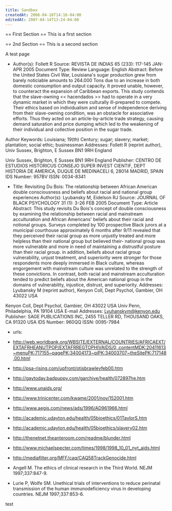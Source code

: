 ```yaml
---
title: Sandbox
createdAt: 2006-04-16T14:16-04:00
editedAt: 2007-04-14T13:24-04:00
---
```


== First Section ==
This is a first section

== 2nd Section ==
This is a second section


A test page

* Author(s): Follett R 
Source: REVISTA DE INDIAS 65 (233): 117-145 JAN-APR 2005 
Document Type: Review 
Language: English 
Abstract: Before the United States Civil War, Louisiana's sugar production grew from barely noticiable amounts to 264.000 Tons due to an increase in both domestic consumption and output capacity. It proved unable, however, to counteract the expansion of Caribbean exports. This study contends that the slave-owning << hacendados >> had to operate in a very dynamic market in which they were culturally ill-prepared to compete. Their ethics based on individualism and sense of independence deriving from their slave-owning condition, was an obstacle for associative efforts. Thus they acted on an article-by-article trade strategy, causing demand saturation and price dumping which led to the weakening of their individual and collective position in the sugar trade. 

Author Keywords: Louisiana; 19(th) Century; sugar; slavery; market; plantation; social ethic; businessman 
Addresses: Follett R (reprint author), Univ Sussex, Brighton, E Sussex BN1 9RH England

Univ Sussex, Brighton, E Sussex BN1 9RH England 
Publisher: CENTRO DE ESTUDIOS HISTORICUS CONSEJO SUPER INVEST CIENTIF, DEPT HISTORIA DE AMERICA, DUQUE DE MEDINACELI 6, 28014 MADRID, SPAIN 
IDS Number: 957BV 
ISSN: 0034-8341

* Title: Revisiting Du Bois: The relationship between African American double consciousness and beliefs about racial and national group experiences 
Author(s): Lyubansky M, Eidelson RJ 
Source: JOURNAL OF BLACK PSYCHOLOGY 31 (1): 3-26 FEB 2005 
Document Type: Article 
Abstract: This study revisits Du Bois's concept of double consciousness by examining the relationship between racial and mainstream acculturation and African Americans' beliefs about their racial and notional groups. Surveys completed by 100 prospective Black jurors at a municipal courthouse approximately 6 months after 9/11 revealed that they perceived their racial group as more unjustly treated and more helpless than their national group but believed their- national group was more vulnerable and more in need of maintaining a distrustful posture than their racial group. in addition, beliefs about racial group vulnerability, unjust treatment, and superiority were stronger for those respondents more deeply immersed in Black culture, whereas engorgement with mainstream culture was unrelated to the strength of these convictions. In contrast, both racial and mainstream acculturation tended to predict beliefs about the American national group in the domains of vulnerability, injustice, distrust, and superiority. 
Addresses: Lyubansky M (reprint author), Kenyon Coll, Dept Psychol, Gambier, OH 43022 USA

Kenyon Coll, Dept Psychol, Gambier, OH 43022 USA
Univ Penn, Philadelphia, PA 19104 USA 
E-mail Addresses: Lyuhanskym@kenyon.edu 
Publisher: SAGE PUBLICATIONS INC, 2455 TELLER RD, THOUSAND OAKS, CA 91320 USA 
IDS Number: 960QQ 
ISSN: 0095-7984


* urls:
* http://web.worldbank.org/WBSITE/EXTERNAL/COUNTRIES/AFRICAEXT/EXTAFRHEANUTPOP/EXTAFRREGTOPHIVAIDS/0,,contentMDK:20411613~menuPK:717155~pagePK:34004173~piPK:34003707~theSitePK:717148,00.html

* http://psa-rising.com/upfront/otisbrawleyfeb00.htm
* http://gaytoday.badpuppy.com/garchive/health/072897he.htm
* http://www.unaids.org/
* http://www.trinicenter.com/kwame/2001/nov/152001.htm
* http://www.aegis.com/news/ads/1996/AD961966.html
* http://academic.udayton.edu/health/05bioethics/01TaylorS.htm
* http://academic.udayton.edu/health/05bioethics/slavery02.htm
* http://thenetnet.theanteroom.com/readme/blunder.html
* http://www.michaelspecter.com/times/1998/1998_10_01_nyt_aids.html
* http://mediafilter.org/MFF/caq/CAQ58TrackGenocide.html
* Angell M. The ethics of clinical research in the Third World.
NEJM 1997;337:847-9.

* Lurie P, Wolfe SM. Unethical trials of interventions to reduce perinatal transmission of the human immunodeficiency virus in
developing countries. NEJM 1997;337:853-6.


test

